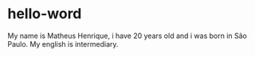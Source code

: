 # hello-word
My name is Matheus Henrique, i have 20 years old and i was born in São Paulo.
My english is intermediary.
